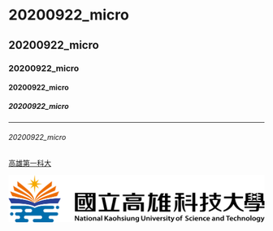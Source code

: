 # 20200922_micro
## 20200922_micro
### 20200922_micro
#### 20200922_micro
##### 20200922_micro
---
###### 20200922_micro

[高雄第一科大](https://www.nkust.edu.tw/)

![NKUST](nksut.png "高雄第一科大")
